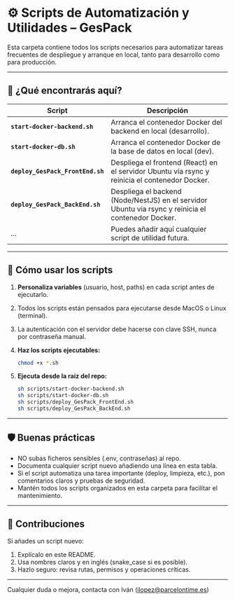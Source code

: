 # ⚙️ Scripts de Automatización y Utilidades – GesPack

Esta carpeta contiene todos los scripts necesarios para automatizar tareas frecuentes de despliegue y arranque en local, tanto para desarrollo como para producción.

---

## 📁 ¿Qué encontrarás aquí?

| Script                           | Descripción                                                                                         |
| -------------------------------- | --------------------------------------------------------------------------------------------------- |
| **`start-docker-backend.sh`**      | Arranca el contenedor Docker del backend en local (desarrollo).                                     |
| **`start-docker-db.sh`**           | Arranca el contenedor Docker de la base de datos en local (dev).                                    |
| **`deploy_GesPack_FrontEnd.sh`** | Despliega el frontend (React) en el servidor Ubuntu vía rsync y reinicia el contenedor Docker.      |
| **`deploy_GesPack_BackEnd.sh`**  | Despliega el backend (Node/NestJS) en el servidor Ubuntu vía rsync y reinicia el contenedor Docker. |
| ...                              | Puedes añadir aquí cualquier script de utilidad futura.                                             |

---

## 🚦 Cómo usar los scripts

1. **Personaliza variables** (usuario, host, paths) en cada script antes de ejecutarlo.
2. Todos los scripts están pensados para ejecutarse desde MacOS o Linux (terminal).
3. La autenticación con el servidor debe hacerse con clave SSH, nunca por contraseña manual.
4. **Haz los scripts ejecutables:**

   ```bash
   chmod +x *.sh
   ```
5. **Ejecuta desde la raíz del repo:**

   ```bash
   sh scripts/start-docker-backend.sh
   sh scripts/start-docker-db.sh
   sh scripts/deploy_GesPack_FrontEnd.sh
   sh scripts/deploy_GesPack_BackEnd.sh
   ```

---

## 🛡️ Buenas prácticas

* NO subas ficheros sensibles (.env, contraseñas) al repo.
* Documenta cualquier script nuevo añadiendo una línea en esta tabla.
* Si el script automatiza una tarea importante (deploy, limpieza, etc.), pon comentarios claros y pruebas de seguridad.
* Mantén todos los scripts organizados en esta carpeta para facilitar el mantenimiento.

---

## 🤝 Contribuciones

Si añades un script nuevo:

1. Explícalo en este README.
2. Usa nombres claros y en inglés (snake\_case si es posible).
3. Hazlo seguro: revisa rutas, permisos y operaciones críticas.

---

Cualquier duda o mejora, contacta con Iván ([ilopez@parcelontime.es](mailto:ilopez@parcelontime.es))
